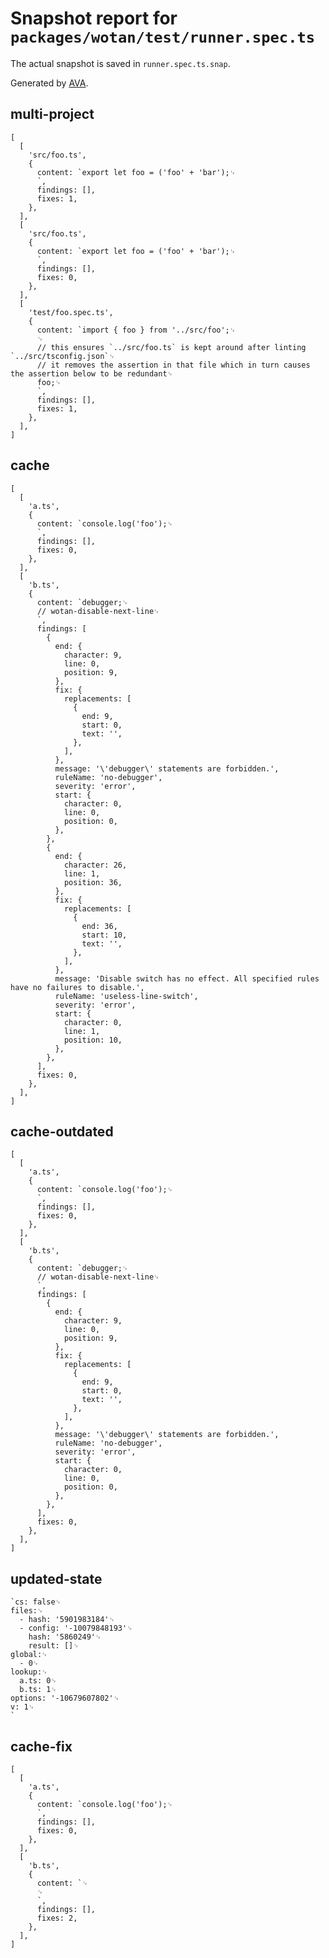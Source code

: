# Snapshot report for `packages/wotan/test/runner.spec.ts`

The actual snapshot is saved in `runner.spec.ts.snap`.

Generated by [AVA](https://avajs.dev).

## multi-project

    [
      [
        'src/foo.ts',
        {
          content: `export let foo = ('foo' + 'bar');␊
          `,
          findings: [],
          fixes: 1,
        },
      ],
      [
        'src/foo.ts',
        {
          content: `export let foo = ('foo' + 'bar');␊
          `,
          findings: [],
          fixes: 0,
        },
      ],
      [
        'test/foo.spec.ts',
        {
          content: `import { foo } from '../src/foo';␊
          ␊
          // this ensures `../src/foo.ts` is kept around after linting  `../src/tsconfig.json`␊
          // it removes the assertion in that file which in turn causes the assertion below to be redundant␊
          foo;␊
          `,
          findings: [],
          fixes: 1,
        },
      ],
    ]

## cache

    [
      [
        'a.ts',
        {
          content: `console.log('foo');␊
          `,
          findings: [],
          fixes: 0,
        },
      ],
      [
        'b.ts',
        {
          content: `debugger;␊
          // wotan-disable-next-line␊
          `,
          findings: [
            {
              end: {
                character: 9,
                line: 0,
                position: 9,
              },
              fix: {
                replacements: [
                  {
                    end: 9,
                    start: 0,
                    text: '',
                  },
                ],
              },
              message: '\'debugger\' statements are forbidden.',
              ruleName: 'no-debugger',
              severity: 'error',
              start: {
                character: 0,
                line: 0,
                position: 0,
              },
            },
            {
              end: {
                character: 26,
                line: 1,
                position: 36,
              },
              fix: {
                replacements: [
                  {
                    end: 36,
                    start: 10,
                    text: '',
                  },
                ],
              },
              message: 'Disable switch has no effect. All specified rules have no failures to disable.',
              ruleName: 'useless-line-switch',
              severity: 'error',
              start: {
                character: 0,
                line: 1,
                position: 10,
              },
            },
          ],
          fixes: 0,
        },
      ],
    ]

## cache-outdated

    [
      [
        'a.ts',
        {
          content: `console.log('foo');␊
          `,
          findings: [],
          fixes: 0,
        },
      ],
      [
        'b.ts',
        {
          content: `debugger;␊
          // wotan-disable-next-line␊
          `,
          findings: [
            {
              end: {
                character: 9,
                line: 0,
                position: 9,
              },
              fix: {
                replacements: [
                  {
                    end: 9,
                    start: 0,
                    text: '',
                  },
                ],
              },
              message: '\'debugger\' statements are forbidden.',
              ruleName: 'no-debugger',
              severity: 'error',
              start: {
                character: 0,
                line: 0,
                position: 0,
              },
            },
          ],
          fixes: 0,
        },
      ],
    ]

## updated-state

    `cs: false␊
    files:␊
      - hash: '5901983184'␊
      - config: '-10079848193'␊
        hash: '5860249'␊
        result: []␊
    global:␊
      - 0␊
    lookup:␊
      a.ts: 0␊
      b.ts: 1␊
    options: '-10679607802'␊
    v: 1␊
    `

## cache-fix

    [
      [
        'a.ts',
        {
          content: `console.log('foo');␊
          `,
          findings: [],
          fixes: 0,
        },
      ],
      [
        'b.ts',
        {
          content: `␊
          ␊
          `,
          findings: [],
          fixes: 2,
        },
      ],
    ]
